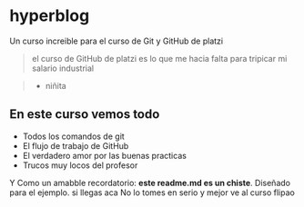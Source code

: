 # hyperblog
Un curso increible para el curso de Git y GitHub de platzi
>el curso de GitHub de platzi es lo que me hacia falta para tripicar mi salario industrial

> - niñita

## En este curso vemos todo
* Todos los comandos de git
* El flujo de trabajo de GitHub
* El verdadero amor por las buenas practicas
* Trucos muy locos del profesor

Y Como un amabble recordatorio: **este readme.md es un chiste**. Diseñado para el ejemplo. si llegas aca No lo tomes en serio y mejor ve al curso flipao
